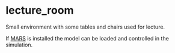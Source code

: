 # lecture_room
Small environment with some tables and chairs used for lecture.

If [MARS](https://github.com/rock-simulation/mars) is installed the model can be loaded and controlled in the simulation.
